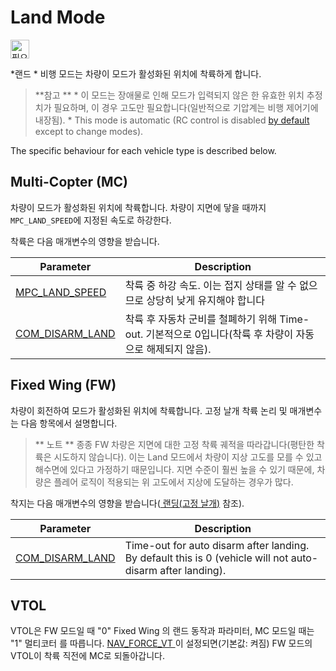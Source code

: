 # Land Mode

[<img src="../../assets/site/position_fixed.svg" title="필요한 위치 추정치(예: GPS)" width="30px" />](../getting_started/flight_modes.md#key_position_fixed)

*랜드 * 비행 모드는 차량이 모드가 활성화된 위치에 착륙하게 합니다.

> **참고 ** * 이 모드는 장애물로 인해 모드가 입력되지 않은 한 유효한 위치 추정치가 필요하며, 이 경우 고도만 필요합니다(일반적으로 기압계는 비행 제어기에 내장됨). * This mode is automatic (RC control is disabled [by default](../advanced_config/parameter_reference.md#COM_RC_OVERRIDE) except to change modes).

The specific behaviour for each vehicle type is described below.

## Multi-Copter (MC)

차량이 모드가 활성화된 위치에 착륙합니다. 차량이 지면에 닿을 때까지 ` MPC_LAND_SPEED `에 지정된 속도로 하강한다.

착륙은 다음 매개변수의 영향을 받습니다.

| Parameter                                                                      | Description                                                       |
| ------------------------------------------------------------------------------ | ----------------------------------------------------------------- |
| [MPC_LAND_SPEED](../advanced_config/parameter_reference.md#MPC_LAND_SPEED)   | 착륙 중 하강 속도. 이는 접지 상태를 알 수 없으므로 상당히 낮게 유지해야 합니다                    |
| [COM_DISARM_LAND](../advanced_config/parameter_reference.md#COM_DISARM_LAND) | 착륙 후 자동차 군비를 철폐하기 위해 Time-out. 기본적으로 0입니다(착륙 후 차량이 자동으로 해제되지 않음). |

## Fixed Wing (FW)

차량이 회전하여 모드가 활성화된 위치에 착륙합니다. 고정 날개 착륙 논리 및 매개변수는 다음 항목에서 설명합니다.

> ** 노트 ** 종종 FW 차량은 지면에 대한 고정 착륙 궤적을 따라갑니다(평탄한 착륙은 시도하지 않습니다). 이는 Land 모드에서 차량이 지상 고도를 모를 수 있고 해수면에 있다고 가정하기 때문입니다. 지면 수준이 훨씬 높을 수 있기 때문에, 차량은 플레어 로직이 적용되는 위 고도에서 지상에 도달하는 경우가 많다.

착지는 다음 매개변수의 영향을 받습니다([ 랜딩(고정 날개)](../flying/fixed_wing_landing.md) 참조).

| Parameter                                                                      | Description                                                                                                |
| ------------------------------------------------------------------------------ | ---------------------------------------------------------------------------------------------------------- |
| [COM_DISARM_LAND](../advanced_config/parameter_reference.md#COM_DISARM_LAND) | Time-out for auto disarm after landing. By default this is 0 (vehicle will not auto-disarm after landing). |

## VTOL

VTOL은 FW 모드일 때 "0" Fixed Wing </a>의 랜드 동작과 파라미터, MC 모드일 때는 "1" 멀티코터 </a>를 따릅니다. [NAV_FORCE_VT ](../advanced_config/parameter_reference.md#NAV_FORCE_VT)이 설정되면(기본값: 켜짐) FW 모드의 VTOL이 착륙 직전에 MC로 되돌아갑니다.